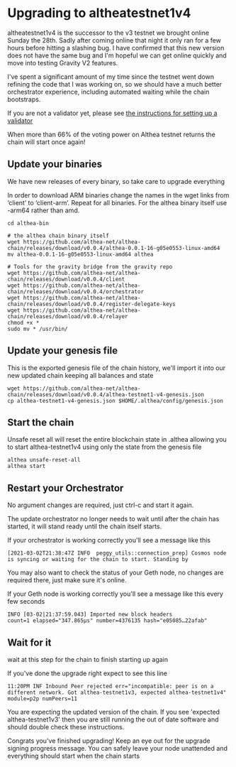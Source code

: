 # Upgrading to altheatestnet1v4

altheatestnet1v4 is the successor to the v3 testnet we brought online Sunday the 28th. Sadly after coming online that night it only ran for a few hours before hitting a slashing bug. I have confirmed that this new version does not have the same bug and I'm hopeful we can get online quickly and move into testing Gravity V2 features.

I've spent a significant amount of my time since the testnet went down refining the code that I was working on, so we should have a much better orchestrator experience, including automated waiting while the chain bootstraps.

If you are not a validator yet, please see [the instructions for setting up a validator](setting-up-a-validator.md)

When more than 66% of the voting power on Althea testnet returns the chain will start once again!

## Update your binaries

We have new releases of every binary, so take care to upgrade everything

In order to download ARM binaries change the names in the wget links from ‘client’ to ‘client-arm’. Repeat for all binaries. For the althea binary itself use -arm64 rather than amd.

```
cd althea-bin

# the althea chain binary itself
wget https://github.com/althea-net/althea-chain/releases/download/v0.0.4/althea-0.0.1-16-g05e0553-linux-amd64
mv althea-0.0.1-16-g05e0553-linux-amd64 althea

# Tools for the gravity bridge from the gravity repo
wget https://github.com/althea-net/althea-chain/releases/download/v0.0.4/client
wget https://github.com/althea-net/althea-chain/releases/download/v0.0.4/orchestrator
wget https://github.com/althea-net/althea-chain/releases/download/v0.0.4/register-delegate-keys
wget https://github.com/althea-net/althea-chain/releases/download/v0.0.4/relayer
chmod +x *
sudo mv * /usr/bin/

```

## Update your genesis file

This is the exported genesis file of the chain history, we'll import it into our new updated chain keeping all balances and state

```
wget https://github.com/althea-net/althea-chain/releases/download/v0.0.4/althea-testnet1-v4-genesis.json
cp althea-testnet1-v4-genesis.json $HOME/.althea/config/genesis.json
```

## Start the chain

Unsafe reset all will reset the entire blockchain state in .althea allowing you to start althea-testnet1v4 using only the state from the genesis file

```
althea unsafe-reset-all
althea start
```

## Restart your Orchestrator

No argument changes are required, just ctrl-c and start it again.

The update orchestrator no longer needs to wait until after the chain has started, it will
stand ready until the chain itself starts.

If your orchestrator is working correctly you'll see a message like this

```
[2021-03-02T21:38:47Z INFO  peggy_utils::connection_prep] Cosmos node is syncing or waiting for the chain to start. Standing by
```

You may also want to check the status of your Geth node, no changes are required there, just make sure it's online.

If your Geth node is working correctly you'll see a message like this every few seconds

```
INFO [03-02|21:37:59.043] Imported new block headers               count=1 elapsed="347.865µs" number=4376135 hash="e05085…22afab"
```

## Wait for it

wait at this step for the chain to finish starting up again

If you've done the upgrade right expect to see this line

```
11:20PM INF Inbound Peer rejected err="incompatible: peer is on a different network. Got althea-testnet1v3, expected althea-testnet1v4" module=p2p numPeers=11
```

You are expecting the updated version of the chain. If you see 'expected althea-testnet1v3' then you are still running the out of date software and should double check these instructions.

Congrats you've finished upgrading! Keep an eye out for the upgrade signing progress message. You can safely leave your node unattended and everything should start when the chain starts
